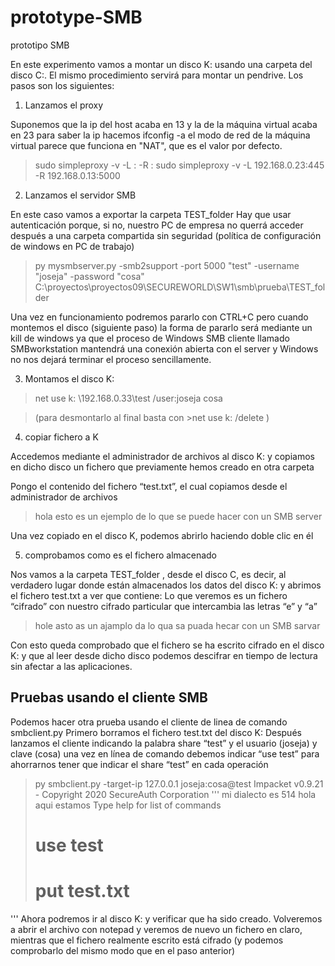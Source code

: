 # prototype-SMB
prototipo SMB

En este experimento vamos a montar un disco K: usando una carpeta del disco C:. El mismo procedimiento servirá para montar un pendrive.
Los pasos son los siguientes:

1) Lanzamos el proxy

Suponemos que la ip del host acaba en 13 y la de la máquina virtual acaba en 23
para saber la ip hacemos ifconfig -a 
el modo de red de la máquina virtual parece que funciona en "NAT", que es el valor por defecto.
>sudo simpleproxy -v -L <ip local>:<puerto> -R <ip remota>:<puerto>
>sudo simpleproxy -v -L 192.168.0.23:445 -R 192.168.0.13:5000



2) Lanzamos el servidor SMB

En este caso vamos a exportar la carpeta TEST_folder
Hay que usar autenticación porque, si no, nuestro PC de empresa no querrá acceder después a una carpeta compartida sin seguridad (política de configuración de windows en PC de trabajo)

>py mysmbserver.py -smb2support -port 5000 "test" -username "joseja" -password "cosa" C:\proyectos\proyectos09\SECUREWORLD\SW1\smb\prueba\TEST_folder

Una vez en funcionamiento podremos pararlo con CTRL+C pero cuando montemos el disco (siguiente paso) la forma de pararlo será mediante un kill de windows ya que el proceso de Windows SMB cliente llamado SMBworkstation mantendrá una conexión abierta con el server y Windows no nos dejará terminar el proceso sencillamente.

3) Montamos el disco K:

>net use k: \\192.168.0.33\test /user:joseja cosa

>(para desmontarlo al final basta con >net use k: /delete )

4) copiar fichero a K

Accedemos mediante el administrador de archivos al disco K: y copiamos en dicho disco un fichero que previamente hemos creado en otra carpeta 

Pongo el contenido del fichero “test.txt”, el cual copiamos desde el administrador de archivos

>hola esto es un ejemplo
>de lo que se puede hacer con
>un SMB server


Una vez copiado en el disco K, podemos abrirlo haciendo doble clic en él



5) comprobamos como es el fichero almacenado

Nos vamos a la carpeta TEST_folder , desde el disco C, es decir, al verdadero lugar donde están almacenados los datos del disco K: y abrimos el fichero test.txt a ver que contiene:
Lo que veremos es un fichero “cifrado” con nuestro cifrado particular que intercambia las letras “e” y “a”
>hole asto as un ajamplo
>da lo qua sa puada hecar con
>un SMB sarvar

Con esto queda comprobado que el fichero se ha escrito cifrado en el disco K: y que al leer desde dicho disco podemos descifrar en tiempo de lectura sin afectar a las aplicaciones.


Pruebas usando el cliente SMB
------------------------------
Podemos hacer otra prueba usando el cliente de linea de comando smbclient.py
Primero borramos el fichero test.txt del disco K:
Después lanzamos el cliente indicando la palabra share “test” y el usuario (joseja) y clave (cosa)
una vez en línea de comando debemos indicar “use test” para ahorrarnos tener que indicar el share “test” en cada operación
>py smbclient.py  -target-ip 127.0.0.1  joseja:cosa@test
Impacket v0.9.21 - Copyright 2020 SecureAuth Corporation
'''
>mi dialecto es  514
>hola aqui estamos
>Type help for list of commands
># use test
># put test.txt
'''
Ahora podremos ir al disco K: y verificar que ha sido creado. Volveremos a abrir el archivo con notepad y veremos de nuevo un fichero en claro, mientras que el fichero realmente escrito está cifrado (y podemos comprobarlo del mismo modo que en el paso anterior)


